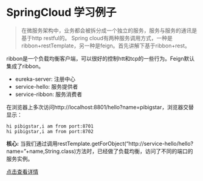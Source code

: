 # SpringCloud 学习例子

>在微服务架构中，业务都会被拆分成一个独立的服务，服务与服务的通讯是基于http restful的。
Spring cloud有两种服务调用方式，一种是ribbon+restTemplate，另一种是feign。首先讲解下基于ribbon+rest。

ribbon是一个负载均衡客户端，可以很好的控制htt和tcp的一些行为。Feign默认集成了ribbon。

- eureka-server: 注册中心
- service-hello: 服务提供者
- service-ribbon: 服务消费者

在浏览器上多次访问http://localhost:8801/hello?name=pibigstar，浏览器交替显示：
```
hi pibigstar,i am from port:8701
hi pibigstar,i am from port:8702
```
**核心:**
当我们通过调用restTemplate.getForObject(“http://service-hello/hello?name=”+name,String.class)方法时，已经做了负载均衡，访问了不同的端口的服务实例。

[点击查看详情](https://blog.csdn.net/forezp/article/details/81040946)

